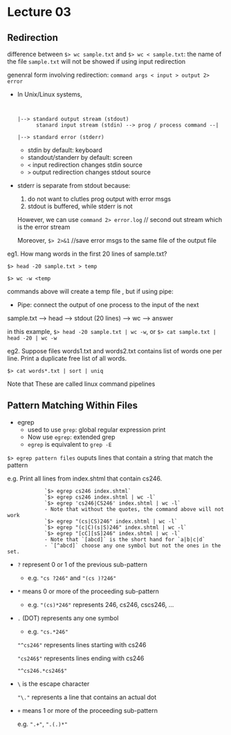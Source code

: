 # Lecture 03

## Redirection
difference between `$> wc sample.txt` and `$> wc < sample.txt`: 
	the name of the file `sample.txt` will not be showed if using input redirection

genenral form involving redirection: `command args < input > output 2> error`

* In Unix/Linux systems,

	```

																														    |--> standard output stream (stdout)
		  stanard input stream (stdin) --> prog / process command --| 
																														    |--> standard error (stderr)

	```

	* stdin by default: keyboard
	* standout/standerr by default: screen
	* `<` input redirection changes stdin source 
	* `>` output redirection changes stdout source

* stderr is separate from stdout because: 
	1. do not want to clutles prog output with error msgs
	2. stdout is buffered, while stderr is not
	
	However, we can use `command 2> error.log` // second out stream which is the error stream

	Moreover, `$> 2>&1` //save error msgs to the same file of the output file

eg1. How mang words in the first 20 lines of sample.txt?

`$> head -20 sample.txt > temp`

`$> wc -w <temp`

commands above will create a temp file , but if using pipe:

* Pipe: connect the output of one process to the input of the next

sample.txt -->	head  --> stdout (20 lines) --> wc --> answer

in this example, `$> head -20 sample.txt | wc -w`, or `$> cat sample.txt | head -20 | wc -w`

eg2. Suppose files words1.txt and words2.txt contains list of words one per line.
Print a duplicate free list of all words.

`$> cat words*.txt | sort | uniq`
	
Note that  These are called linux command pipelines

## Pattern Matching Within Files
* egrep
	- used to use `grep`: global regular expression print
	- Now use `egrep`: extended grep
	- `egrep` is equivalent to `grep -E`

`$> egrep pattern files` ouputs lines that contain a string that match the pattern

e.g. Print all lines from index.shtml that contain cs246.
			
```
			`$> egrep cs246 index.shtml`
			`$> egrep cs246 index.shtml | wc -l`
			`$> egrep 'cs246|CS246' index.shtml | wc -l`
			- Note that without the quotes, the command above will not work
			`$> egrep "(cs|CS)246" index.shtml | wc -l`
			`$> egrep "(c|C)(s|S)246" index.shtml | wc -l`
			`$> egrep "[cC][sS]246" index.shtml | wc -l`
			- Note that `[abcd]` is the short hand for `a|b|c|d`
			- `[^abcd]` choose any one symbol but not the ones in the set.
```

* `?` represent 0 or 1 of the previous sub-pattern
	- e.g. `"cs ?246"` and `"(cs )?246"`

* `*` means 0 or more of the proceeding sub-pattern
	- e.g. `"(cs)*246"` represents 246, cs246, cscs246, ...

* `.` (DOT) represents any one symbol
	- e.g. 
	`"cs.*246"`

	`"^cs246"` represents lines starting with cs246

	`"cs246$"` represents lines ending with cs246

	`"^cs246.*cs246$"`

* `\` is the escape character

	`"\."` represents a line that contains an actual dot

* `+` means 1 or more of the proceeding sub-pattern

	e.g. `".+"`, `".(.)*"`

